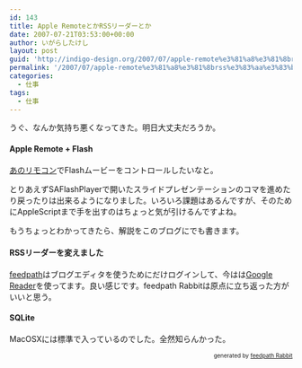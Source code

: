 ```yaml
---
id: 143
title: Apple RemoteとかRSSリーダーとか
date: 2007-07-21T03:53:00+00:00
author: いがらしたけし
layout: post
guid: 'http://indigo-design.org/2007/07/apple-remote%e3%81%a8%e3%81%8brss%e3%83%aa%e3%83%bc%e3%83%80%e3%83%bc%e3%81%a8%e3%81%8b/'
permalink: '/2007/07/apple-remote%e3%81%a8%e3%81%8brss%e3%83%aa%e3%83%bc%e3%83%80%e3%83%bc%e3%81%a8%e3%81%8b/'
categories:
  - 仕事
tags:
  - 仕事
---
```

<p>うぐ、なんか気持ち悪くなってきた。明日大丈夫だろうか。</p><h4>Apple Remote + Flash</h4><p><a href="http://www.amazon.co.jp/exec/obidos/ASIN/B000BAAM1G/kamiigusajiko-22/ref=nosim/" name="amazletlink" target="_blank">あのリモコン</a>でFlashムービーをコントロールしたいなと。</p><p>とりあえずSAFlashPlayerで開いたスライドプレゼンテーションのコマを進めたり戻ったりは出来るようになりました。いろいろ課題はあるんですが、そのためにAppleScriptまで手を出すのはちょっと気が引けるんですよね。</p><p>もうちょっとわかってきたら、解説をこのブログにでも書きます。</p><h4>RSSリーダーを変えました</h4><p><a href="http://feedpath.jp">feedpath</a>はブログエディタを使うためにだけログインして、今はは<a href="http://www.google.com/reader/">Google Reader</a>を使ってます。良い感じです。feedpath Rabbitは原点に立ち返った方がいいと思う。</p><h4>SQLite</h4><p>MacOSXには標準で入っているのでした。全然知らんかった。</p><!--feedpath info start--><div style="text-align: right;font-size: 10px">&nbsp;&nbsp;<span>generated by <a href="http://feedpath.jp" title="feedpath Rabbit" target="_blank">feedpath Rabbit</a></span></div><!--feedpath info end-->